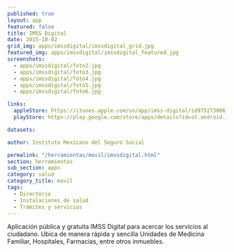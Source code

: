 ```yaml
---
published: true
layout: app
featured: false
title: IMSS Digital
date: 2015-10-02
grid_img: apps/imssdigital/imssdigital_grid.jpg
featured_img: apps/imssdigital/imssdigital_featured.jpg
screenshots:
  - apps/imssdigital/foto2.jpg
  - apps/imssdigital/foto3.jpg
  - apps/imssdigital/foto4.jpg
  - apps/imssdigital/foto5.jpg
  - apps/imssdigital/foto6.jpg

links:
  appleStore: https://itunes.apple.com/us/app/imss-digital/id975273006?mt=8
  playStore: https://play.google.com/store/apps/details?id=st.android.imsspublico

datasets:

author: Instituto Mexicano del Seguro Social

permalink: "/herramientas/movil/imssdigital.html"
section: herramientas
sub_section: apps
category: salud
category_title: movil
tags:
  - Directorio
  - Instalaciones de salud
  - Trámites y servicios
---
```


Aplicación pública y gratuita IMSS Digital para acercar los servicios al ciudadano. Ubica de manera rápida y sencilla Unidades de Medicina Familiar, Hospitales, Farmacias, entre otros inmuebles.
